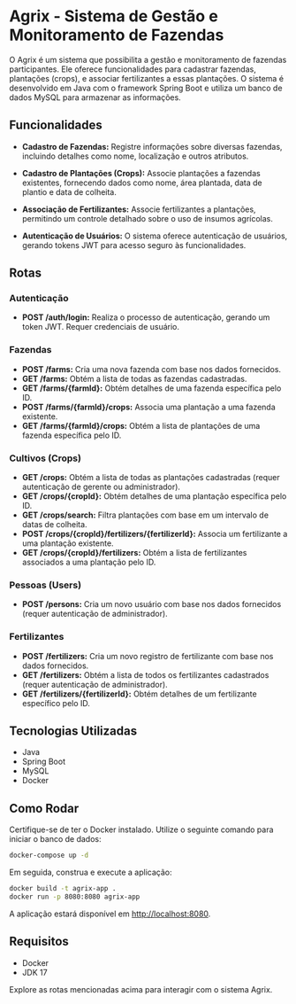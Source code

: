 # Agrix - Sistema de Gestão e Monitoramento de Fazendas

O Agrix é um sistema que possibilita a gestão e monitoramento de fazendas participantes. Ele oferece funcionalidades para cadastrar fazendas, plantações (crops), e associar fertilizantes a essas plantações. O sistema é desenvolvido em Java com o framework Spring Boot e utiliza um banco de dados MySQL para armazenar as informações.

## Funcionalidades

- **Cadastro de Fazendas:** Registre informações sobre diversas fazendas, incluindo detalhes como nome, localização e outros atributos.

- **Cadastro de Plantações (Crops):** Associe plantações a fazendas existentes, fornecendo dados como nome, área plantada, data de plantio e data de colheita.

- **Associação de Fertilizantes:** Associe fertilizantes a plantações, permitindo um controle detalhado sobre o uso de insumos agrícolas.

- **Autenticação de Usuários:** O sistema oferece autenticação de usuários, gerando tokens JWT para acesso seguro às funcionalidades.

## Rotas

### Autenticação

- **POST /auth/login:** Realiza o processo de autenticação, gerando um token JWT. Requer credenciais de usuário.

### Fazendas

- **POST /farms:** Cria uma nova fazenda com base nos dados fornecidos.
- **GET /farms:** Obtém a lista de todas as fazendas cadastradas.
- **GET /farms/{farmId}:** Obtém detalhes de uma fazenda específica pelo ID.
- **POST /farms/{farmId}/crops:** Associa uma plantação a uma fazenda existente.
- **GET /farms/{farmId}/crops:** Obtém a lista de plantações de uma fazenda específica pelo ID.

### Cultivos (Crops)

- **GET /crops:** Obtém a lista de todas as plantações cadastradas (requer autenticação de gerente ou administrador).
- **GET /crops/{cropId}:** Obtém detalhes de uma plantação específica pelo ID.
- **GET /crops/search:** Filtra plantações com base em um intervalo de datas de colheita.
- **POST /crops/{cropId}/fertilizers/{fertilizerId}:** Associa um fertilizante a uma plantação existente.
- **GET /crops/{cropId}/fertilizers:** Obtém a lista de fertilizantes associados a uma plantação pelo ID.

### Pessoas (Users)

- **POST /persons:** Cria um novo usuário com base nos dados fornecidos (requer autenticação de administrador).

### Fertilizantes

- **POST /fertilizers:** Cria um novo registro de fertilizante com base nos dados fornecidos.
- **GET /fertilizers:** Obtém a lista de todos os fertilizantes cadastrados (requer autenticação de administrador).
- **GET /fertilizers/{fertilizerId}:** Obtém detalhes de um fertilizante específico pelo ID.

## Tecnologias Utilizadas

- Java
- Spring Boot
- MySQL
- Docker

## Como Rodar

Certifique-se de ter o Docker instalado. Utilize o seguinte comando para iniciar o banco de dados:

```bash
docker-compose up -d
```

Em seguida, construa e execute a aplicação:

```bash
docker build -t agrix-app .
docker run -p 8080:8080 agrix-app
```

A aplicação estará disponível em [http://localhost:8080](http://localhost:8080).

## Requisitos

- Docker
- JDK 17

Explore as rotas mencionadas acima para interagir com o sistema Agrix.
